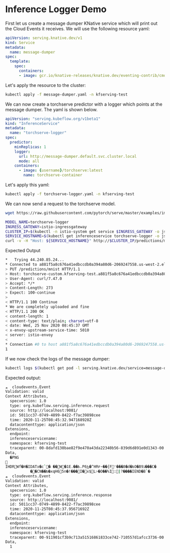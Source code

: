 # Inference Logger Demo

First let us create a message dumper KNative service which will print out the Cloud Events it receives.
We will use the following resource yaml:

```yaml
apiVersion: serving.knative.dev/v1
kind: Service
metadata:
  name: message-dumper
spec:
  template:
    spec:
      containers:
      - image: gcr.io/knative-releases/knative.dev/eventing-contrib/cmd/event_display
```

Let's apply the resource to the cluster:

```bash
kubectl apply -f message-dumper.yaml -n kfserving-test
```

We can now create a torchserve predictor with a logger which points at the message dumper. The yaml is shown below.

```yaml
apiVersion: "serving.kubeflow.org/v1beta1"
kind: "InferenceService"
metadata:
  name: "torchserve-logger"
spec:
  predictor:
    minReplicas: 1
    logger:
      url: http://message-dumper.default.svc.cluster.local
      mode: all
    containers:
      - image: {username}/torchserve:latest
        name: torchserve-container
```

Let's apply this yaml:

```bash
kubectl apply -f torchserve-logger.yaml -n kfserving-test
```

We can now send a request to the torchserve model.

```bash
wget https://raw.githubusercontent.com/pytorch/serve/master/examples/image_classifier/mnist/test_data/1.png

MODEL_NAME=torchserve-logger
INGRESS_GATEWAY=istio-ingressgateway
CLUSTER_IP=$(kubectl -n istio-system get service $INGRESS_GATEWAY -o jsonpath='{.status.loadBalancer.ingress[0].hostname}')
SERVICE_HOSTNAME=$(kubectl get inferenceservice torchserve-logger -o jsonpath='{.status.url}' | cut -d "/" -f 3)
curl -v -H "Host: ${SERVICE_HOSTNAME}" http://$CLUSTER_IP/predictions/mnist -T 1.png
```

Expected Output

```bash
*   Trying 44.240.85.24...
* Connected to a881f5a8c676a41edbccdb0a394a80d6-2069247558.us-west-2.elb.amazonaws.com (44.240.85.24) port 80 (#0)
> PUT /predictions/mnist HTTP/1.1
> Host: torchserve-custom.kfserving-test.a881f5a8c676a41edbccdb0a394a80d6-2069247558.us-west-2.elb.amazonaws.com
> User-Agent: curl/7.47.0
> Accept: */*
> Content-Length: 273
> Expect: 100-continue
> 
< HTTP/1.1 100 Continue
* We are completely uploaded and fine
< HTTP/1.1 200 OK
< content-length: 1
< content-type: text/plain; charset=utf-8
< date: Wed, 25 Nov 2020 08:45:37 GMT
< x-envoy-upstream-service-time: 5010
< server: istio-envoy
< 
* Connection #0 to host a881f5a8c676a41edbccdb0a394a80d6-2069247558.us-west-2.elb.amazonaws.com left intact
1
```

If we now check the logs of the message dumper:

```bash
kubectl logs $(kubectl get pod -l serving.knative.dev/service=message-dumper -o jsonpath='{.items[0].metadata.name}') -c user-container
```

Expected output:

```bash
☁️  cloudevents.Event
Validation: valid
Context Attributes,
  specversion: 1.0
  type: org.kubeflow.serving.inference.request
  source: http://localhost:9081/
  id: 5011cc37-0749-4899-8422-f7ac39898cee
  time: 2020-11-25T08:45:32.947168928Z
  datacontenttype: application/json
Extensions,
  endpoint: 
  inferenceservicename: 
  namespace: kfserving-test
  traceparent: 00-8dafd130bae82f9e470a43da22340b56-839d6d891e0d1343-00
Data,
  �PNG

IHDRWf�H�IDATx�c`� ��W�1E.��߿.P6Ϧ�^HRғ~��{Fʳ���8�d�߿O�B9ڏ���C�	\���{"�WT��� ��=�ùU��5��5.4��q���W:3����B���;w>����#�ի�"��0��ܰa;VI(����#��]��	(7��+��/�ph�
           ��CN��߿�xqH65n�!���I�x$L>�O��%I:|?����IEND�B`�
☁️  cloudevents.Event
Validation: valid
Context Attributes,
  specversion: 1.0
  type: org.kubeflow.serving.inference.response
  source: http://localhost:9081/
  id: 5011cc37-0749-4899-8422-f7ac39898cee
  time: 2020-11-25T08:45:37.95671692Z
  datacontenttype: application/json
Extensions,
  endpoint: 
  inferenceservicename: 
  namespace: kfserving-test
  traceparent: 00-911901cf3b9c713a51516861833ce742-710557d1afcc3736-00
Data,
  1
```
